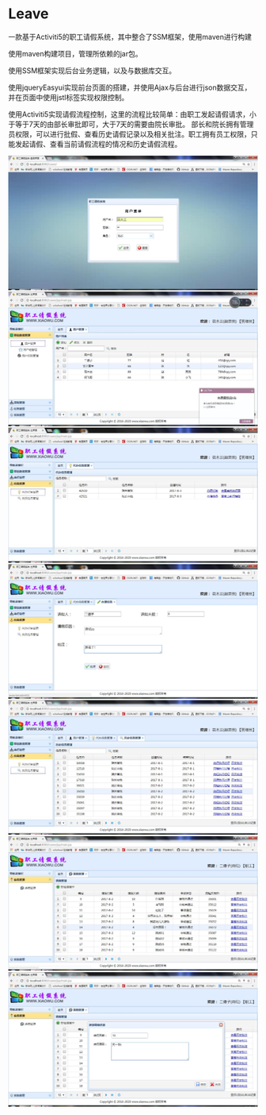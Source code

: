 # Leave
一款基于Activiti5的职工请假系统，其中整合了SSM框架，使用maven进行构建

使用maven构建项目，管理所依赖的jar包。

使用SSM框架实现后台业务逻辑，以及与数据库交互。

使用jqueryEasyui实现前台页面的搭建，并使用Ajax与后台进行json数据交互，并在页面中使用jstl标签实现权限控制。

使用Activiti5实现请假流程控制，这里的流程比较简单：由职工发起请假请求，小于等于7天的由部长审批即可，大于7天的需要由院长审批。
部长和院长拥有管理员权限，可以进行批假、查看历史请假记录以及相关批注。职工拥有员工权限，只能发起请假、查看当前请假流程的情况和历史请假流程。

![image](https://github.com/286229825/Leave/blob/master/src/main/webapp/readmePic/01.jpg)
![image](https://github.com/286229825/Leave/blob/master/src/main/webapp/readmePic/02.jpg)
![image](https://github.com/286229825/Leave/blob/master/src/main/webapp/readmePic/03.jpg)
![image](https://github.com/286229825/Leave/blob/master/src/main/webapp/readmePic/04.jpg)
![image](https://github.com/286229825/Leave/blob/master/src/main/webapp/readmePic/05.jpg)
![image](https://github.com/286229825/Leave/blob/master/src/main/webapp/readmePic/06.jpg)
![image](https://github.com/286229825/Leave/blob/master/src/main/webapp/readmePic/07.jpg)
